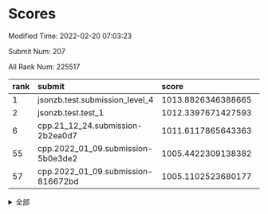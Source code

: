 # Scores

Modified Time: 2022-02-20 07:03:23

Submit Num: 207

All Rank Num: 225517

| rank |               submit               |       score        |       sigma        | pk_num |
| :--- | :--------------------------------- | :----------------- | :----------------- | :----- |
| 1    | jsonzb.test.submission_level_4     | 1013.8826346388665 | 0.8016825757675758 | 4351   |
| 2    | jsonzb.test.test_1                 | 1012.3397671427593 | 0.7922777379941103 | 4357   |
| 6    | cpp.21_12_24.submission-2b2ea0d7   | 1011.6117865643363 | 0.7907764284364021 | 4360   |
| 55   | cpp.2022_01_09.submission-5b0e3de2 | 1005.4422309138382 | 0.7204261433823781 | 4360   |
| 57   | cpp.2022_01_09.submission-816672bd | 1005.1102523680177 | 0.7091923446096712 | 4354   |


<details>
<summary>全部</summary>

| rank |                 submit                 |       score        |       sigma        | pk_num |
| :--- | :------------------------------------- | :----------------- | :----------------- | :----- |
| 1    | jsonzb.test.submission_level_4         | 1013.8826346388665 | 0.8016825757675758 | 4351   |
| 2    | jsonzb.test.test_1                     | 1012.3397671427593 | 0.7922777379941103 | 4357   |
| 3    | gobigger.level_3.submission_level_3_49 | 1011.9340997898842 | 0.767438433645243  | 4360   |
| 4    | gobigger.level_3.submission_level_3_7  | 1011.9190787734653 | 0.7870801581896654 | 4357   |
| 5    | gobigger.level_3.submission_level_3_33 | 1011.7821657030632 | 0.7867942506111293 | 4356   |
| 6    | cpp.21_12_24.submission-2b2ea0d7       | 1011.6117865643363 | 0.7907764284364021 | 4360   |
| 7    | gobigger.level_3.submission_level_3_47 | 1011.5091949089149 | 0.8126060003586423 | 4355   |
| 8    | gobigger.level_3.submission_level_3_36 | 1011.2431905096882 | 0.7587443667148224 | 4359   |
| 9    | gobigger.level_3.submission_level_3_2  | 1011.1977892255649 | 0.7835152972961542 | 4361   |
| 10   | gobigger.level_3.submission_level_3_10 | 1011.1189854586037 | 0.7473508122656998 | 4354   |
| 11   | gobigger.level_3.submission_level_3_22 | 1010.8301552402361 | 0.7483397684206146 | 4364   |
| 12   | gobigger.level_3.submission_level_3_1  | 1010.7880374212834 | 0.761928987778234  | 4354   |
| 13   | gobigger.level_3.submission_level_3_42 | 1010.7804246234571 | 0.7739476297089197 | 4358   |
| 14   | gobigger.level_3.submission_level_3_35 | 1010.7048551146314 | 0.7605898934670711 | 4357   |
| 15   | gobigger.level_3.submission_level_3_3  | 1010.696134324222  | 0.7662727291273866 | 4359   |
| 16   | gobigger.level_3.submission_level_3_8  | 1010.6679464561394 | 0.7701552570602617 | 4357   |
| 17   | gobigger.level_3.submission_level_3_38 | 1010.4002406382068 | 0.7452709971986309 | 4365   |
| 18   | gobigger.level_3.submission_level_3_44 | 1010.2727912198271 | 0.7601491498832458 | 4356   |
| 19   | gobigger.level_3.submission_level_3_5  | 1010.1764751077078 | 0.7489273581598278 | 4359   |
| 20   | gobigger.level_3.submission_level_3_16 | 1010.1613055548737 | 0.7658966632963554 | 4355   |
| 21   | gobigger.level_3.submission_level_3_12 | 1010.1174697692886 | 0.7624336644139225 | 4355   |
| 22   | gobigger.level_3.submission_level_3_31 | 1010.0328371052997 | 0.7530755558367284 | 4364   |
| 23   | gobigger.level_3.submission_level_3_48 | 1009.9918251860889 | 0.75429993834797   | 4357   |
| 24   | gobigger.level_3.submission_level_3_6  | 1009.9915113319834 | 0.7683676928452139 | 4358   |
| 25   | gobigger.level_3.submission_level_3_25 | 1009.9606239533947 | 0.7402011731949747 | 4362   |
| 26   | gobigger.level_3.submission_level_3_41 | 1009.9156599108437 | 0.7537023367063621 | 4359   |
| 27   | gobigger.level_3.submission_level_3_32 | 1009.8978525816428 | 0.747632274521115  | 4359   |
| 28   | gobigger.level_3.submission_level_3_46 | 1009.8812592246225 | 0.7595724449814466 | 4359   |
| 29   | gobigger.level_3.submission_level_3_23 | 1009.8365938006331 | 0.7513496135740979 | 4360   |
| 30   | gobigger.level_3.submission_level_3_4  | 1009.8223988969777 | 0.7617474672537947 | 4358   |
| 31   | gobigger.level_3.submission_level_3_0  | 1009.7874529265118 | 0.7691754374198057 | 4357   |
| 32   | gobigger.level_3.submission_level_3_27 | 1009.7478963973608 | 0.7517185613288321 | 4360   |
| 33   | gobigger.level_3.submission_level_3_39 | 1009.7392494002111 | 0.7745065706178761 | 4358   |
| 34   | gobigger.level_3.submission_level_3_11 | 1009.5817153449254 | 0.7396939751893135 | 4359   |
| 35   | gobigger.level_3.submission_level_3_37 | 1009.5495835342155 | 0.7711928039464625 | 4356   |
| 36   | gobigger.level_3.submission_level_3_26 | 1009.534855434159  | 0.7586419406146573 | 4361   |
| 37   | gobigger.level_3.submission_level_3_15 | 1009.5185047458763 | 0.7441236143994889 | 4354   |
| 38   | gobigger.level_3.submission_level_3_14 | 1009.4625711316448 | 0.7668711820362459 | 4359   |
| 39   | gobigger.level_3.submission_level_3_28 | 1009.355406811825  | 0.7541709098326237 | 4347   |
| 40   | gobigger.level_3.submission_level_3_9  | 1009.345380915006  | 0.7482480771657475 | 4359   |
| 41   | gobigger.level_3.submission_level_3_30 | 1009.3415404966939 | 0.7490311606053265 | 4358   |
| 42   | gobigger.level_3.submission_level_3_21 | 1009.3246008083564 | 0.7527274349312382 | 4356   |
| 43   | gobigger.level_3.submission_level_3_17 | 1009.279306710142  | 0.7488643282060937 | 4359   |
| 44   | gobigger.level_3.submission_level_3_18 | 1009.2759926356382 | 0.7561879103512261 | 4360   |
| 45   | gobigger.level_3.submission_level_3_29 | 1009.1938578755705 | 0.7500197248797593 | 4360   |
| 46   | gobigger.level_3.submission_level_3_34 | 1009.1005592280409 | 0.7531618418022903 | 4362   |
| 47   | gobigger.level_3.submission_level_3_40 | 1008.9790283458568 | 0.7446642418501423 | 4362   |
| 48   | gobigger.level_3.submission_level_3_24 | 1008.9682963394067 | 0.7810126443523944 | 4353   |
| 49   | gobigger.level_3.submission_level_3_13 | 1008.9193740249073 | 0.7339580085252085 | 4359   |
| 50   | gobigger.level_3.submission_level_3_19 | 1008.7326178693456 | 0.7650339228790545 | 4356   |
| 51   | gobigger.level_3.submission_level_3_45 | 1008.4411779059179 | 0.739280865560198  | 4364   |
| 52   | gobigger.level_3.submission_level_3_20 | 1007.9096938145733 | 0.7494516603354807 | 4356   |
| 53   | gobigger.level_3.submission_level_3_43 | 1007.7105769483404 | 0.7353331922083641 | 4360   |
| 54   | gobigger.level_1.submission_level_1_47 | 1005.4521829075921 | 0.7341139096343985 | 4359   |
| 55   | cpp.2022_01_09.submission-5b0e3de2     | 1005.4422309138382 | 0.7204261433823781 | 4360   |
| 56   | gobigger.level_1.submission_level_1_29 | 1005.4063258723598 | 0.7217802802262303 | 4353   |
| 57   | cpp.2022_01_09.submission-816672bd     | 1005.1102523680177 | 0.7091923446096712 | 4354   |
| 58   | gobigger.level_1.submission_level_1_15 | 1004.6425254187843 | 0.7045686430282805 | 4359   |
| 59   | gobigger.level_1.submission_level_1_43 | 1004.5476156001646 | 0.7133340264213417 | 4362   |
| 60   | gobigger.level_1.submission_level_1_34 | 1004.2916312128004 | 0.7159663880891206 | 4359   |
| 61   | gobigger.level_1.submission_level_1_35 | 1004.2627037057006 | 0.7327689971858752 | 4360   |
| 62   | gobigger.level_1.submission_level_1_14 | 1004.1557695718803 | 0.7151633812183019 | 4354   |
| 63   | gobigger.level_1.submission_level_1_17 | 1003.9970970058425 | 0.7131488191103583 | 4352   |
| 64   | gobigger.level_1.submission_level_1_23 | 1003.908953644159  | 0.7287927577047485 | 4356   |
| 65   | gobigger.level_1.submission_level_1_8  | 1003.8590109779498 | 0.7168776244446788 | 4358   |
| 66   | gobigger.level_1.submission_level_1_38 | 1003.8156024170795 | 0.7069409164418842 | 4361   |
| 67   | gobigger.level_1.submission_level_1_45 | 1003.8063414875651 | 0.72035459295155   | 4359   |
| 68   | gobigger.level_1.submission_level_1_1  | 1003.8012007477223 | 0.7134336369311784 | 4357   |
| 69   | gobigger.level_1.submission_level_1_44 | 1003.7926264624246 | 0.7193295992322052 | 4354   |
| 70   | gobigger.level_1.submission_level_1_36 | 1003.7796434827362 | 0.701867740961135  | 4352   |
| 71   | gobigger.level_1.submission_level_1_22 | 1003.7268242996925 | 0.7091953162414991 | 4352   |
| 72   | gobigger.level_1.submission_level_1_4  | 1003.6444556895078 | 0.7267546679762263 | 4353   |
| 73   | gobigger.level_1.submission_level_1_48 | 1003.6020913368027 | 0.7095137189692994 | 4356   |
| 74   | gobigger.level_1.submission_level_1_42 | 1003.4962195920507 | 0.7120521299514845 | 4359   |
| 75   | gobigger.level_1.submission_level_1_33 | 1003.4567368642578 | 0.7265989844340898 | 4361   |
| 76   | gobigger.level_1.submission_level_1_5  | 1003.4534830855516 | 0.7083705395938161 | 4358   |
| 77   | gobigger.level_1.submission_level_1_9  | 1003.4410004823567 | 0.7278042907349348 | 4359   |
| 78   | gobigger.level_1.submission_level_1_11 | 1003.3812339033284 | 0.7062522633662608 | 4358   |
| 79   | gobigger.level_1.submission_level_1_6  | 1003.3529348761031 | 0.7101651784680094 | 4359   |
| 80   | gobigger.level_1.submission_level_1_0  | 1003.2340907861709 | 0.7205655459554617 | 4358   |
| 81   | gobigger.level_1.submission_level_1_13 | 1003.2126535234165 | 0.7188216583764448 | 4358   |
| 82   | gobigger.level_1.submission_level_1_19 | 1003.2044486183343 | 0.7326987098691923 | 4357   |
| 83   | gobigger.level_1.submission_level_1_25 | 1003.1801888684304 | 0.713234113854373  | 4361   |
| 84   | gobigger.level_1.submission_level_1_2  | 1003.1467684920648 | 0.7174103959157759 | 4356   |
| 85   | gobigger.level_1.submission_level_1_21 | 1003.1342579959758 | 0.720649514837739  | 4362   |
| 86   | gobigger.level_1.submission_level_1_7  | 1003.0020657985855 | 0.7089890362168542 | 4360   |
| 87   | gobigger.level_1.submission_level_1_32 | 1002.9784902931602 | 0.7151791108674582 | 4356   |
| 88   | gobigger.level_1.submission_level_1_41 | 1002.9471737689805 | 0.723769303168299  | 4355   |
| 89   | gobigger.level_1.submission_level_1_26 | 1002.8719433952087 | 0.718164442066118  | 4357   |
| 90   | gobigger.level_1.submission_level_1_12 | 1002.7894954959248 | 0.7131644306588442 | 4351   |
| 91   | gobigger.level_1.submission_level_1_40 | 1002.7477556030522 | 0.7101513675049734 | 4357   |
| 92   | gobigger.level_1.submission_level_1_28 | 1002.6131188350784 | 0.7095281393971834 | 4358   |
| 93   | gobigger.level_1.submission_level_1_27 | 1002.5945876104801 | 0.7122052744540059 | 4355   |
| 94   | gobigger.level_1.submission_level_1_39 | 1002.5844658615508 | 0.7140606890069012 | 4356   |
| 95   | gobigger.level_1.submission_level_1_31 | 1002.4947531133753 | 0.717901378257829  | 4356   |
| 96   | gobigger.level_1.submission_level_1_18 | 1002.4025409802415 | 0.709842299916313  | 4353   |
| 97   | gobigger.level_1.submission_level_1_16 | 1002.3638314002782 | 0.7188483994511912 | 4353   |
| 98   | gobigger.level_1.submission_level_1_3  | 1002.280746856232  | 0.7122470727192904 | 4361   |
| 99   | gobigger.level_1.submission_level_1_10 | 1002.2210654534152 | 0.7262309520457212 | 4361   |
| 100  | gobigger.level_1.submission_level_1_24 | 1002.1363257619752 | 0.7107431010509345 | 4358   |
| 101  | gobigger.level_1.submission_level_1_20 | 1001.9310471050192 | 0.714840680488757  | 4359   |
| 102  | gobigger.level_1.submission_level_1_46 | 1001.8904175872732 | 0.7035604822142826 | 4354   |
| 103  | gobigger.level_1.submission_level_1_30 | 1001.7688335752299 | 0.714294714341133  | 4355   |
| 104  | gobigger.level_1.submission_level_1_37 | 1001.3703648198623 | 0.7019512132823629 | 4360   |
| 105  | gobigger.level_1.submission_level_1_49 | 1001.2827921171953 | 0.715483095440986  | 4359   |
| 106  | gobigger.random.submission_random_24   | 997.9978454371787  | 0.7010264953822709 | 4363   |
| 107  | gobigger.random.submission_random_21   | 997.120587811957   | 0.7037336475895675 | 4356   |
| 108  | gobigger.random.submission_random_25   | 996.9982297114933  | 0.7151123926005426 | 4361   |
| 109  | gobigger.random.submission_random_10   | 996.7710713299405  | 0.7168219705186439 | 4359   |
| 110  | gobigger.random.submission_random_29   | 996.7663544240665  | 0.7145120372179777 | 4358   |
| 111  | gobigger.random.submission_random_13   | 996.7536016234912  | 0.728756461710622  | 4360   |
| 112  | gobigger.random.submission_random_46   | 996.7410231145266  | 0.7103218169256795 | 4361   |
| 113  | gobigger.random.submission_random_23   | 996.724160640187   | 0.7151429085869752 | 4360   |
| 114  | gobigger.random.submission_random_17   | 996.6909854905418  | 0.6977126163747133 | 4361   |
| 115  | gobigger.random.submission_random_33   | 996.6037318975618  | 0.7079807949646088 | 4358   |
| 116  | gobigger.random.submission_random_32   | 996.5520186627107  | 0.7043040457288173 | 4361   |
| 117  | gobigger.random.submission_random_9    | 996.4620105788695  | 0.7080223361403604 | 4358   |
| 118  | gobigger.random.submission_random_19   | 996.4235465120838  | 0.7250148791287295 | 4359   |
| 119  | gobigger.random.submission_random_42   | 996.3901055600905  | 0.7017749419763994 | 4362   |
| 120  | gobigger.random.submission_random_26   | 996.3753427079797  | 0.7126332599819    | 4357   |
| 121  | gobigger.random.submission_random_37   | 996.3260065149441  | 0.7129443536241781 | 4362   |
| 122  | gobigger.random.submission_random_35   | 996.3199623485306  | 0.7085946880525739 | 4358   |
| 123  | gobigger.random.submission_random_43   | 996.3053367102843  | 0.7131924723891304 | 4356   |
| 124  | gobigger.random.submission_random_28   | 996.2874773258069  | 0.7061040613728368 | 4357   |
| 125  | gobigger.random.submission_random_38   | 996.2293447402546  | 0.7118524256166061 | 4351   |
| 126  | gobigger.random.submission_random_12   | 996.2217925550434  | 0.7230085195344085 | 4362   |
| 127  | gobigger.random.submission_random_2    | 996.1910948261516  | 0.7117323446255518 | 4360   |
| 128  | gobigger.random.submission_random_30   | 996.1819855979461  | 0.7161219651230278 | 4357   |
| 129  | gobigger.random.submission_random_5    | 996.1227353013325  | 0.7099707558553651 | 4360   |
| 130  | gobigger.random.submission_random_4    | 996.1054390594401  | 0.7115705719245029 | 4360   |
| 131  | gobigger.random.submission_random_8    | 996.0351581607264  | 0.7188737390370838 | 4360   |
| 132  | gobigger.random.submission_random_41   | 995.9387591469517  | 0.7139310382809508 | 4354   |
| 133  | gobigger.random.submission_random_22   | 995.8988543568578  | 0.7213867797661383 | 4361   |
| 134  | gobigger.random.submission_random_20   | 995.8780794125707  | 0.706328140551613  | 4355   |
| 135  | gobigger.random.submission_random_45   | 995.8640500363549  | 0.7234298076566136 | 4359   |
| 136  | gobigger.random.submission_random_15   | 995.8580065685608  | 0.7008426289585054 | 4358   |
| 137  | gobigger.random.submission_random_47   | 995.8340785921584  | 0.7157118081675214 | 4356   |
| 138  | gobigger.random.submission_random_39   | 995.831054244245   | 0.7132480798259392 | 4352   |
| 139  | gobigger.random.submission_random_7    | 995.804941168993   | 0.7066890196952376 | 4356   |
| 140  | gobigger.random.submission_random_6    | 995.7973415938326  | 0.7094247298053669 | 4359   |
| 141  | gobigger.random.submission_random_36   | 995.7862060975925  | 0.7051846628057792 | 4360   |
| 142  | gobigger.random.submission_random_49   | 995.7508199968235  | 0.7148845279106879 | 4359   |
| 143  | gobigger.random.submission_random_31   | 995.7221178499199  | 0.6953848227920791 | 4357   |
| 144  | gobigger.random.submission_random_14   | 995.70870870075    | 0.7044226171493478 | 4359   |
| 145  | gobigger.random.submission_random_0    | 995.5966776008788  | 0.7055537616187301 | 4362   |
| 146  | gobigger.random.submission_random_18   | 995.5107080781504  | 0.7169275494530255 | 4359   |
| 147  | gobigger.random.submission_random_48   | 995.5033467257182  | 0.7204751960030508 | 4356   |
| 148  | gobigger.random.submission_random_1    | 995.4873474397548  | 0.7129819854147834 | 4353   |
| 149  | gobigger.random.submission_random_40   | 995.4820697226497  | 0.7100681395969837 | 4358   |
| 150  | gobigger.random.submission_random_44   | 995.3149976465645  | 0.7004084070010982 | 4359   |
| 151  | gobigger.random.submission_random_16   | 995.240551885629   | 0.7149357728471659 | 4362   |
| 152  | gobigger.random.submission_random_11   | 995.2051856313931  | 0.7358477941480748 | 4357   |
| 153  | gobigger.random.submission_random_34   | 995.1805866117494  | 0.7028425322796146 | 4354   |
| 154  | gobigger.random.submission_random_27   | 994.974148512965   | 0.7082790030291368 | 4358   |
| 155  | gobigger.random.submission_random_3    | 994.9059301958674  | 0.7109113110531257 | 4361   |
| 156  | gobigger.level_2.submission_level_2_11 | 993.9808509296763  | 0.7198374571741528 | 4355   |
| 157  | gobigger.level_2.submission_level_2_30 | 993.9399653011801  | 0.7302750437058252 | 4357   |
| 158  | gobigger.level_2.submission_level_2_13 | 993.5508434098124  | 0.7388112391722221 | 4356   |
| 159  | gobigger.level_2.submission_level_2_47 | 993.2330442269308  | 0.7303860799697733 | 4357   |
| 160  | gobigger.level_2.submission_level_2_46 | 993.1139579526134  | 0.7475829831509939 | 4361   |
| 161  | gobigger.level_2.submission_level_2_38 | 992.9135730313002  | 0.7441605315281118 | 4357   |
| 162  | gobigger.level_2.submission_level_2_34 | 992.8316102029311  | 0.7295590016414347 | 4358   |
| 163  | gobigger.level_2.submission_level_2_33 | 992.8168489507312  | 0.7334451479484753 | 4362   |
| 164  | gobigger.level_2.submission_level_2_23 | 992.8091603535972  | 0.720547062300253  | 4357   |
| 165  | gobigger.level_2.submission_level_2_28 | 992.7771730741724  | 0.7307893753208862 | 4356   |
| 166  | gobigger.level_2.submission_level_2_6  | 992.7348173148989  | 0.7336537103535454 | 4362   |
| 167  | gobigger.level_2.submission_level_2_1  | 992.6822629390845  | 0.7372770789415669 | 4357   |
| 168  | gobigger.level_2.submission_level_2_26 | 992.5934606198399  | 0.7578028458951892 | 4355   |
| 169  | gobigger.level_2.submission_level_2_29 | 992.5221372530464  | 0.7281536701776992 | 4352   |
| 170  | gobigger.level_2.submission_level_2_17 | 992.3722062559732  | 0.7535530838291586 | 4357   |
| 171  | gobigger.level_2.submission_level_2_20 | 992.3029257104084  | 0.7515373623658262 | 4360   |
| 172  | gobigger.level_2.submission_level_2_19 | 992.255643332061   | 0.7470027409384793 | 4358   |
| 173  | gobigger.level_2.submission_level_2_4  | 992.2531097343573  | 0.7285238710393098 | 4356   |
| 174  | gobigger.level_2.submission_level_2_37 | 992.2288556265065  | 0.731410737212443  | 4357   |
| 175  | gobigger.level_2.submission_level_2_15 | 992.1363696487705  | 0.7423325298342838 | 4356   |
| 176  | gobigger.level_2.submission_level_2_2  | 992.0929316291317  | 0.7381036112579508 | 4357   |
| 177  | gobigger.level_2.submission_level_2_27 | 992.0830697478954  | 0.7508497256125435 | 4356   |
| 178  | gobigger.level_2.submission_level_2_16 | 992.069926005353   | 0.7463486346009298 | 4356   |
| 179  | gobigger.level_2.submission_level_2_48 | 992.032170850176   | 0.7623809665036042 | 4358   |
| 180  | gobigger.level_2.submission_level_2_18 | 991.9895037572056  | 0.7487879493828277 | 4354   |
| 181  | gobigger.level_2.submission_level_2_10 | 991.962345398188   | 0.7464833979337275 | 4358   |
| 182  | gobigger.level_2.submission_level_2_31 | 991.928637873153   | 0.7347675990105456 | 4359   |
| 183  | gobigger.level_2.submission_level_2_0  | 991.920646979166   | 0.7380330173904499 | 4359   |
| 184  | gobigger.level_2.submission_level_2_36 | 991.8490727540184  | 0.7438602664043107 | 4362   |
| 185  | gobigger.level_2.submission_level_2_9  | 991.8186530408866  | 0.7376463989453879 | 4354   |
| 186  | gobigger.level_2.submission_level_2_42 | 991.8178760233236  | 0.7277096433826133 | 4365   |
| 187  | gobigger.level_2.submission_level_2_22 | 991.7324643708735  | 0.7448074801214302 | 4354   |
| 188  | gobigger.level_2.submission_level_2_35 | 991.7272042968267  | 0.7447651164352247 | 4362   |
| 189  | gobigger.level_2.submission_level_2_24 | 991.7170902158078  | 0.7398281272166111 | 4358   |
| 190  | gobigger.level_2.submission_level_2_49 | 991.6785852901215  | 0.7547263623853673 | 4359   |
| 191  | gobigger.level_2.submission_level_2_3  | 991.597063660256   | 0.7524759271708976 | 4358   |
| 192  | gobigger.level_2.submission_level_2_44 | 991.563543629361   | 0.7581233664066708 | 4355   |
| 193  | gobigger.level_2.submission_level_2_43 | 991.451214244095   | 0.7483826358505101 | 4355   |
| 194  | gobigger.level_2.submission_level_2_7  | 991.4243738723178  | 0.7581624003827555 | 4360   |
| 195  | gobigger.level_2.submission_level_2_14 | 991.4011332249736  | 0.7632373969644605 | 4358   |
| 196  | gobigger.level_2.submission_level_2_40 | 991.3471240476201  | 0.7409532947427118 | 4354   |
| 197  | gobigger.level_2.submission_level_2_25 | 991.3004655656779  | 0.756384951056587  | 4362   |
| 198  | gobigger.level_2.submission_level_2_39 | 991.2977833283319  | 0.7580561078649228 | 4360   |
| 199  | gobigger.level_2.submission_level_2_21 | 991.1725473044849  | 0.7601318864606429 | 4357   |
| 200  | gobigger.level_2.submission_level_2_5  | 990.9719285161127  | 0.7807909395759975 | 4358   |
| 201  | gobigger.level_2.submission_level_2_12 | 990.8815235823238  | 0.766523445866256  | 4356   |
| 202  | gobigger.level_2.submission_level_2_8  | 990.6378917489795  | 0.7537162729887784 | 4360   |
| 203  | gobigger.level_2.submission_level_2_41 | 990.4878686127859  | 0.7762697978116436 | 4358   |
| 204  | gobigger.level_2.submission_level_2_45 | 990.3442247956901  | 0.7786137878997536 | 4357   |
| 205  | gobigger.level_2.submission_level_2_32 | 990.3279550882386  | 0.7642676473614858 | 4362   |
| 206  | gobigger.none.submission_none_1        | 978.8988532539372  | 1.2552767896283614 | 4358   |
| 207  | gobigger.none.submission_none_0        | 977.7843049266214  | 1.3159197913929026 | 4355   |

</details>